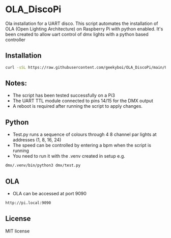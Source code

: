 # OLA_DiscoPi
Ola installation for a UART disco.
This script automates the installation of OLA (Open Lighting Architecture) on Raspberry Pi with python enabled.
It's been created to allow uart control of dmx lights with a python based controller

## Installation
```bash
curl -sSL https://raw.githubusercontent.com/geekyboi/OLA_DiscoPi/main/OLA_Install.sh | bash
```

## Notes:
- The script has been tested successfully on a Pi3
- The UART TTL module connected to pins 14/15 for the DMX output
- A reboot is required after running the script to apply changes.

## Python
- Test.py runs a sequence of colours through 4 8 channel par lights at addresses (1, 8, 16, 24)
- The speed can be controlled by entering a bpm when the script is running
- You need to run it with the .venv created in setup e.g.

```bash
dmx/.venv/bin/python3 dmx/test.py
```

## OLA
- OLA can be accessed at port 9090
```bash
http://pi.local:9090
```

## License
MIT license
